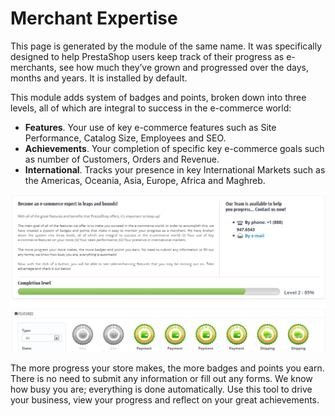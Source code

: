 # Merchant Expertise

This page is generated by the module of the same name. It was specifically designed to help PrestaShop users keep track of their progress as e-merchants, see how much they’ve grown and progressed over the days, months and years. It is installed by default.

This module adds system of badges and points, broken down into three levels, all of which are integral to success in the e-commerce world:

* **Features**. Your use of key e-commerce features such as Site Performance, Catalog Size, Employees and SEO.
* **Achievements**. Your completion of specific key e-commerce goals such as number of Customers, Orders and Revenue.
* **International**. Tracks your presence in key International Markets such as the Americas, Oceania, Asia, Europe, Africa and Maghreb.

![](<../../../.gitbook/assets/23789930 (1).png>)

The more progress your store makes, the more badges and points you earn. There is no need to submit any information or fill out any forms. We know how busy you are; everything is done automatically. Use this tool to drive your business, view your progress and reflect on your great achievements.
